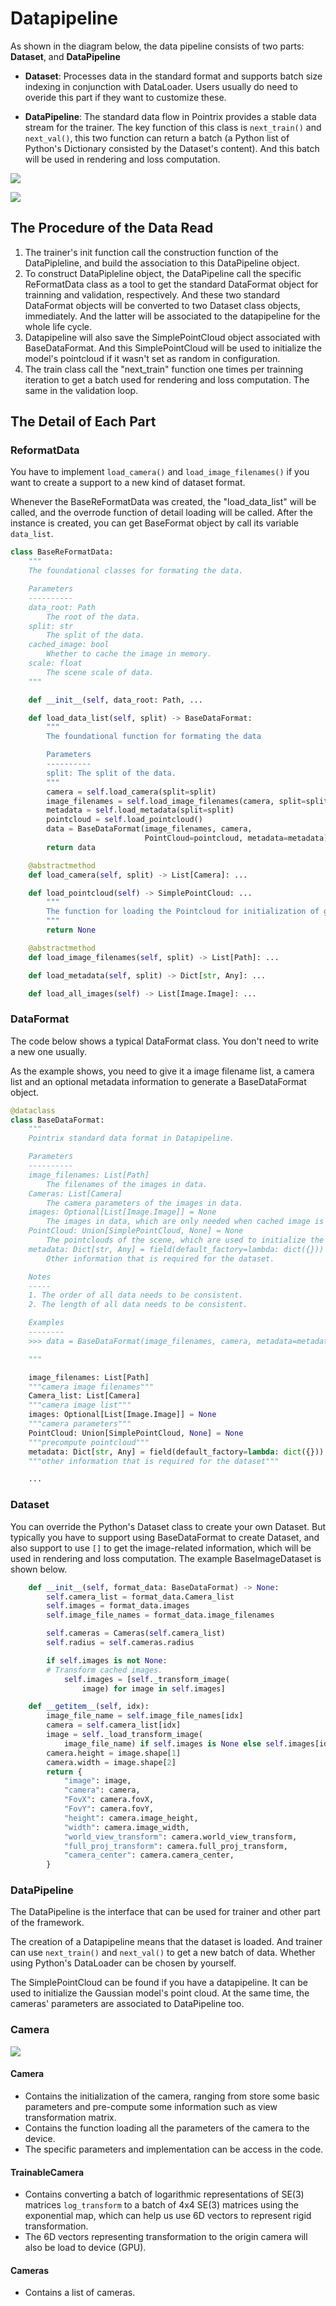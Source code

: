# Datapipeline

As shown in the diagram below, the data pipeline consists of two parts: **Dataset**, and **DataPipeline**

- **Dataset**: Processes data in the standard format and supports batch size indexing in conjunction with DataLoader. Users usually do need to overide this part if
they want to customize these. 



- **DataPipeline**: The standard data flow in Pointrix provides a stable data stream for the trainer. The key function of this class is `next_train()` and `next_val()`, this two function can return a batch (a Python list of Python's Dictionary consisted by the Dataset's content). And this batch will be used in rendering and loss computation.

![](../../images/data.svg)



![](../../images/framework-data-class-diagram.png)

## The Procedure of the Data Read

1. The trainer's init function call the construction function of the DataPipleline, and build the association to this DataPipeline object.
2. To construct DataPipleline object, the DataPipeline call the specific ReFormatData class as a tool to get the standard DataFormat object for trainning and validation, respectively. And these two standard DataFormat objects will be converted to two Dataset class objects, immediately. And the latter will be associated to the datapipeline for the whole life cycle.
3. Datapipeline will also save the SimplePointCloud object associated with BaseDataFormat. And this SimplePointCloud will be used to initialize the model's pointcloud if it wasn't set as random in configuration.  
4. The train class call the "next_train" function one times per trainning iteration to get a batch used for rendering and loss computation. The same in the validation loop.

## The Detail of Each Part

### ReformatData

You have to implement `load_camera()` and `load_image_filenames()` if you want to create a support to a new kind of dataset format. 

Whenever the BaseReFormatData was created, the "load_data_list" will be called, and the overrode function of detail loading will be called. After the instance is created, you can get BaseFormat object by call its variable `data_list`.

```python
class BaseReFormatData:
    """
    The foundational classes for formating the data.

    Parameters
    ----------
    data_root: Path
        The root of the data.
    split: str
        The split of the data.
    cached_image: bool
        Whether to cache the image in memory.
    scale: float
        The scene scale of data.
    """

    def __init__(self, data_root: Path, ...

    def load_data_list(self, split) -> BaseDataFormat:
        """
        The foundational function for formating the data

        Parameters
        ----------
        split: The split of the data.
        """
        camera = self.load_camera(split=split)
        image_filenames = self.load_image_filenames(camera, split=split)
        metadata = self.load_metadata(split=split)
        pointcloud = self.load_pointcloud()
        data = BaseDataFormat(image_filenames, camera,
                              PointCloud=pointcloud, metadata=metadata)
        return data

    @abstractmethod
    def load_camera(self, split) -> List[Camera]: ...

    def load_pointcloud(self) -> SimplePointCloud: ...
        """
        The function for loading the Pointcloud for initialization of gaussian model.
        """
        return None

    @abstractmethod
    def load_image_filenames(self, split) -> List[Path]: ...

    def load_metadata(self, split) -> Dict[str, Any]: ...

    def load_all_images(self) -> List[Image.Image]: ...

```

### DataFormat

The code below shows a typical DataFormat class. You don't need to write a new one usually.

As the example shows, you need to give it a image filename list, a camera list and an optional metadata information to generate a BaseDataFormat object.

```python
@dataclass
class BaseDataFormat:
    """
    Pointrix standard data format in Datapipeline.

    Parameters
    ----------
    image_filenames: List[Path]
        The filenames of the images in data.
    Cameras: List[Camera]
        The camera parameters of the images in data.
    images: Optional[List[Image.Image]] = None
        The images in data, which are only needed when cached image is enabled in dataset.
    PointCloud: Union[SimplePointCloud, None] = None
        The pointclouds of the scene, which are used to initialize the gaussian model, enabling better results.
    metadata: Dict[str, Any] = field(default_factory=lambda: dict({}))
        Other information that is required for the dataset.

    Notes
    -----
    1. The order of all data needs to be consistent.
    2. The length of all data needs to be consistent.

    Examples
    --------
    >>> data = BaseDataFormat(image_filenames, camera, metadata=metadata)

    """

    image_filenames: List[Path]
    """camera image filenames"""
    Camera_list: List[Camera]
    """camera image list"""
    images: Optional[List[Image.Image]] = None
    """camera parameters"""
    PointCloud: Union[SimplePointCloud, None] = None
    """precompute pointcloud"""
    metadata: Dict[str, Any] = field(default_factory=lambda: dict({}))
    """other information that is required for the dataset"""

    ...
```

### Dataset

You can override the Python's Dataset class to create your own Dataset. But typically you have to support using BaseDataFormat to create Dataset, 
and also support to use `[]` to get the image-related information, which will be used in rendering and loss computation. The example BaseImageDataset is shown below.

```python
    def __init__(self, format_data: BaseDataFormat) -> None:
        self.camera_list = format_data.Camera_list
        self.images = format_data.images
        self.image_file_names = format_data.image_filenames

        self.cameras = Cameras(self.camera_list)
        self.radius = self.cameras.radius

        if self.images is not None:
        # Transform cached images.
            self.images = [self._transform_image(
                image) for image in self.images]
```

```python
	def __getitem__(self, idx):
        image_file_name = self.image_file_names[idx]
        camera = self.camera_list[idx]
        image = self._load_transform_image(
            image_file_name) if self.images is None else self.images[idx]
        camera.height = image.shape[1]
        camera.width = image.shape[2]
        return {
            "image": image,
            "camera": camera,
            "FovX": camera.fovX,
            "FovY": camera.fovY,
            "height": camera.image_height,
            "width": camera.image_width,
            "world_view_transform": camera.world_view_transform,
            "full_proj_transform": camera.full_proj_transform,
            "camera_center": camera.camera_center,
        }
```

### DataPipeline

The DataPipeline is the interface that can be used for trainer and other part of the framework. 

The creation of a Datapipeline means that the dataset is loaded. And trainer can use `next_train()` and `next_val()` to get a new batch of data. Whether using Python's DataLoader can be chosen by yourself.

The SimplePointCloud can be found if you have a datapipeline. It can be used to initialize the Gaussian model's point cloud. At the same time, the cameras' parameters are associated to DataPipeline too.

### Camera

![](../../images/framework-camera.png)

#### Camera

- Contains the initialization of the camera, ranging from store some basic parameters and pre-compute some information such as view transformation matrix.
- Contains the function loading all the parameters of the camera to the device.
- The specific parameters and implementation can be access in the code.

#### TrainableCamera

- Contains converting a batch of logarithmic representations of SE(3) matrices `log_transform`  to a batch of 4x4 SE(3) matrices using the exponential map, which can help us use 6D vectors to represent rigid transformation.
- The 6D vectors representing transformation to the origin camera will also be load to device (GPU).

#### Cameras

- Contains a list of cameras.

